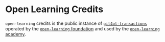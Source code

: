 # Open Learning Credits

`open-learning` credits is the public instance of [`git4ol-transactions`](http://github.com/open-learning/git4ol-transactions/) operated by the [`open-learning` foundation](http://open-learning.org/foundation/) and used by the [`open-learning` academy](http://open-learning.org/academy/).
